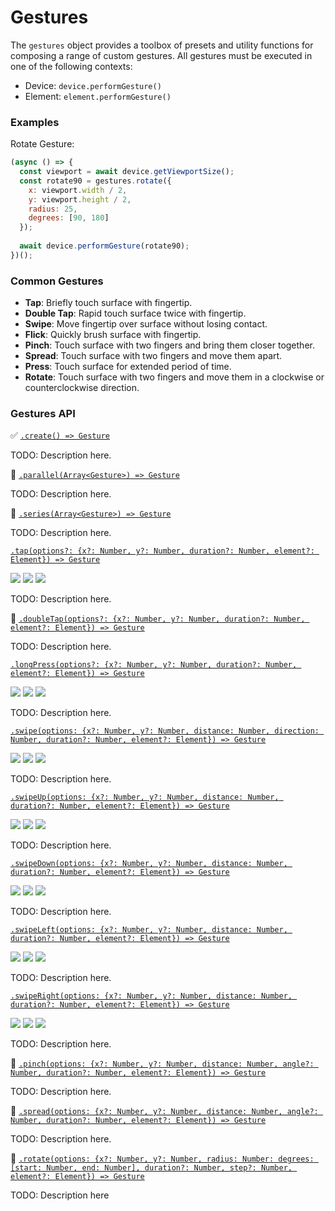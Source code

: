 # Gestures

The `gestures` object provides a toolbox of presets and utility functions for composing a range of custom gestures. All gestures must be executed in one of the following contexts:
- Device: `device.performGesture()`
- Element: `element.performGesture()`

### Examples

Rotate Gesture:

```javascript
(async () => {
  const viewport = await device.getViewportSize();
  const rotate90 = gestures.rotate({
    x: viewport.width / 2,
    y: viewport.height / 2,
    radius: 25,
    degrees: [90, 180]
  });
  
  await device.performGesture(rotate90);
})();
```

### Common Gestures

- **Tap**: Briefly touch surface with fingertip.
- **Double Tap**: Rapid touch surface twice with fingertip.
- **Swipe**: Move fingertip over surface without losing contact.
- **Flick**: Quickly brush surface with fingertip.
- **Pinch**: Touch surface with two fingers and bring them closer together.
- **Spread**: Touch surface with two fingers and move them apart.
- **Press**: Touch surface for extended period of time.
- **Rotate**: Touch surface with two fingers and move them in a clockwise or counterclockwise direction.

### Gestures API

:white_check_mark: [```.create() => Gesture```](./gestures/create.md)

TODO: Description here.

:hammer: [```.parallel(Array<Gesture>) => Gesture```](./gestures/parallel.md)

TODO: Description here.

:hammer: [```.series(Array<Gesture>) => Gesture```](./gestures/series.md)

TODO: Description here.

[```.tap(options?: {x?: Number, y?: Number, duration?: Number, element?: Element}) => Gesture```](./gestures/tap.md)

<img src="https://img.shields.io/badge/Dev-Done-green.svg" /> <img src="https://img.shields.io/badge/Docs-WIP-orange.svg" /> <img src="https://img.shields.io/badge/Tests-Done-green.svg" />

TODO: Description here.

:hammer: [```.doubleTap(options?: {x?: Number, y?: Number, duration?: Number, element?: Element}) => Gesture```](./gestures/doubleTap.md)

TODO: Description here.

[```.longPress(options?: {x?: Number, y?: Number, duration?: Number, element?: Element}) => Gesture```](./gestures/longPress.md)

<img src="https://img.shields.io/badge/Dev-Done-green.svg" /> <img src="https://img.shields.io/badge/Docs-WIP-orange.svg" /> <img src="https://img.shields.io/badge/Tests-Done-green.svg" />

TODO: Description here.

[```.swipe(options: {x?: Number, y?: Number, distance: Number, direction: Number, duration?: Number, element?: Element}) => Gesture```](./gestures/swipe.md)

<img src="https://img.shields.io/badge/Dev-Done-green.svg" /> <img src="https://img.shields.io/badge/Docs-WIP-orange.svg" /> <img src="https://img.shields.io/badge/Tests-Done-green.svg" />

TODO: Description here.

[```.swipeUp(options: {x?: Number, y?: Number, distance: Number, duration?: Number, element?: Element}) => Gesture```](./gestures/swipeUp.md)

<img src="https://img.shields.io/badge/Dev-Done-green.svg" /> <img src="https://img.shields.io/badge/Docs-WIP-orange.svg" /> <img src="https://img.shields.io/badge/Tests-Done-green.svg" />

TODO: Description here.

[```.swipeDown(options: {x?: Number, y?: Number, distance: Number, duration?: Number, element?: Element}) => Gesture```](./gestures/swipeDown.md)

<img src="https://img.shields.io/badge/Dev-Done-green.svg" /> <img src="https://img.shields.io/badge/Docs-WIP-orange.svg" /> <img src="https://img.shields.io/badge/Tests-Done-green.svg" />

TODO: Description here.

[```.swipeLeft(options: {x?: Number, y?: Number, distance: Number, duration?: Number, element?: Element}) => Gesture```](./gestures/swipeLeft.md)

<img src="https://img.shields.io/badge/Dev-Done-green.svg" /> <img src="https://img.shields.io/badge/Docs-WIP-orange.svg" /> <img src="https://img.shields.io/badge/Tests-Done-green.svg" />

TODO: Description here.

[```.swipeRight(options: {x?: Number, y?: Number, distance: Number, duration?: Number, element?: Element}) => Gesture```](./gestures/swipeRight.md)

<img src="https://img.shields.io/badge/Dev-Done-green.svg" /> <img src="https://img.shields.io/badge/Docs-WIP-orange.svg" /> <img src="https://img.shields.io/badge/Tests-Done-green.svg" />

TODO: Description here.

:hammer: [```.pinch(options: {x?: Number, y?: Number, distance: Number, angle?: Number, duration?: Number, element?: Element}) => Gesture```](./gestures/pinch.md)

TODO: Description here.

:hammer: [```.spread(options: {x?: Number, y?: Number, distance: Number, angle?: Number, duration?: Number, element?: Element}) => Gesture```](./gestures/spread.md)

TODO: Description here.

:hammer: [```.rotate(options: {x?: Number, y?: Number, radius: Number: degrees: [start: Number, end: Number], duration?: Number, step?: Number, element?: Element}) => Gesture```](./gestures/rotate.md)

TODO: Description here

